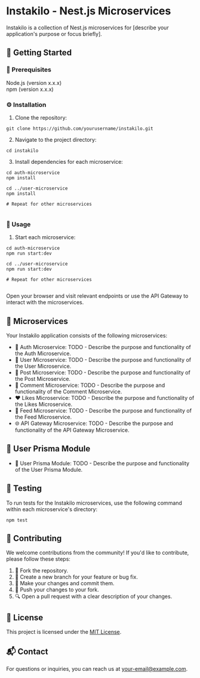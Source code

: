 <!DOCTYPE html>
<html>

<head>
  <title>Instakilo - Nest.js Microservices</title>
</head>

<body>

  <h1>Instakilo - Nest.js Microservices</h1>

  <p>Instakilo is a collection of Nest.js microservices for [describe your application's purpose or focus briefly].</p>

  <h2>🚀 Getting Started</h2>

  <h3>🔧 Prerequisites</h3>
  <p>Node.js (version x.x.x)<br>npm (version x.x.x)</p>

  <h3>⚙️ Installation</h3>
  <ol>
    <li>Clone the repository:</li>
  </ol>

  <pre><code>git clone https://github.com/yourusername/instakilo.git</code></pre>

  <ol start="2">
    <li>Navigate to the project directory:</li>
  </ol>

  <pre><code>cd instakilo</code></pre>

  <ol start="3">
    <li>Install dependencies for each microservice:</li>
  </ol>

  <pre><code>cd auth-microservice
npm install

cd ../user-microservice
npm install

# Repeat for other microservices
  </code></pre>

  <h3>🚀 Usage</h3>

  <ol>
    <li>Start each microservice:</li>
  </ol>

  <pre><code>cd auth-microservice
npm run start:dev

cd ../user-microservice
npm run start:dev

# Repeat for other microservices
  </code></pre>

  <p>Open your browser and visit relevant endpoints or use the API Gateway to interact with the microservices.</p>

  <h2>🔌 Microservices</h2>

  <p>Your Instakilo application consists of the following microservices:</p>

  <ul>
    <li>🔐 Auth Microservice: TODO - Describe the purpose and functionality of the Auth Microservice.</li>
    <li>👤 User Microservice: TODO - Describe the purpose and functionality of the User Microservice.</li>
    <li>📝 Post Microservice: TODO - Describe the purpose and functionality of the Post Microservice.</li>
    <li>💬 Comment Microservice: TODO - Describe the purpose and functionality of the Comment Microservice.</li>
    <li>❤️ Likes Microservice: TODO - Describe the purpose and functionality of the Likes Microservice.</li>
    <li>📰 Feed Microservice: TODO - Describe the purpose and functionality of the Feed Microservice.</li>
    <li>🌐 API Gateway Microservice: TODO - Describe the purpose and functionality of the API Gateway Microservice.</li>
  </ul>

  <h2>💼 User Prisma Module</h2>

  <ul>
    <li>💼 User Prisma Module: TODO - Describe the purpose and functionality of the User Prisma Module.</li>
  </ul>

  <h2>🧪 Testing</h2>

  <p>To run tests for the Instakilo microservices, use the following command within each microservice's directory:</p>

  <pre><code>npm test</code></pre>

  <h2>👥 Contributing</h2>

  <p>We welcome contributions from the community! If you'd like to contribute, please follow these steps:</p>

  <ol>
    <li>🍴 Fork the repository.</li>
    <li>🌿 Create a new branch for your feature or bug fix.</li>
    <li>🔧 Make your changes and commit them.</li>
    <li>🚀 Push your changes to your fork.</li>
    <li>🔍 Open a pull request with a clear description of your changes.</li>
  </ol>

  <h2>📄 License</h2>

  <p>This project is licensed under the <a href="LICENSE">MIT License</a>.</p>

  <h2>📬 Contact</h2>

  <p>For questions or inquiries, you can reach us at <a href="mailto:your-email@example.com">your-email@example.com</a>.</p>

</body>

</html>
